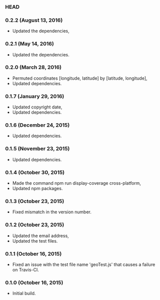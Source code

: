 ### HEAD

### 0.2.2 (August 13, 2016)

  * Updated the dependencies,


### 0.2.1 (May 14, 2016)

  * Updated the dependencies.


### 0.2.0 (March 28, 2016)

  * Permuted coordinates [longitude, latitude] by [latitude, longitude],
  * Updated dependencies.


### 0.1.7 (January 29, 2016)

  * Updated copyright date,
  * Updated dependencies.


### 0.1.6 (December 24, 2015)

  * Updated dependencies.


### 0.1.5 (November 23, 2015)

  * Updated dependencies.


### 0.1.4 (October 30, 2015)

  * Made the command npm run display-coverage cross-platform,
  * Updated npm packages.


### 0.1.3 (October 23, 2015)

  * Fixed mismatch in the version number.


### 0.1.2 (October 23, 2015)

  * Updated the email address,
  * Updated the test files.


### 0.1.1 (October 16, 2015)

  * Fixed an issue with the test file name 'geoTest.js' that causes a failure on Travis-CI.


### 0.1.0 (October 16, 2015)

  * Initial build.
